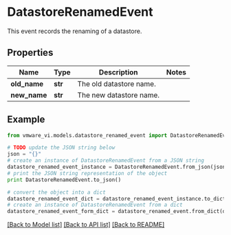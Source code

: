 # DatastoreRenamedEvent

This event records the renaming of a datastore. 

## Properties
Name | Type | Description | Notes
------------ | ------------- | ------------- | -------------
**old_name** | **str** | The old datastore name.  | 
**new_name** | **str** | The new datastore name.  | 

## Example

```python
from vmware_vi.models.datastore_renamed_event import DatastoreRenamedEvent

# TODO update the JSON string below
json = "{}"
# create an instance of DatastoreRenamedEvent from a JSON string
datastore_renamed_event_instance = DatastoreRenamedEvent.from_json(json)
# print the JSON string representation of the object
print DatastoreRenamedEvent.to_json()

# convert the object into a dict
datastore_renamed_event_dict = datastore_renamed_event_instance.to_dict()
# create an instance of DatastoreRenamedEvent from a dict
datastore_renamed_event_form_dict = datastore_renamed_event.from_dict(datastore_renamed_event_dict)
```
[[Back to Model list]](../README.md#documentation-for-models) [[Back to API list]](../README.md#documentation-for-api-endpoints) [[Back to README]](../README.md)



